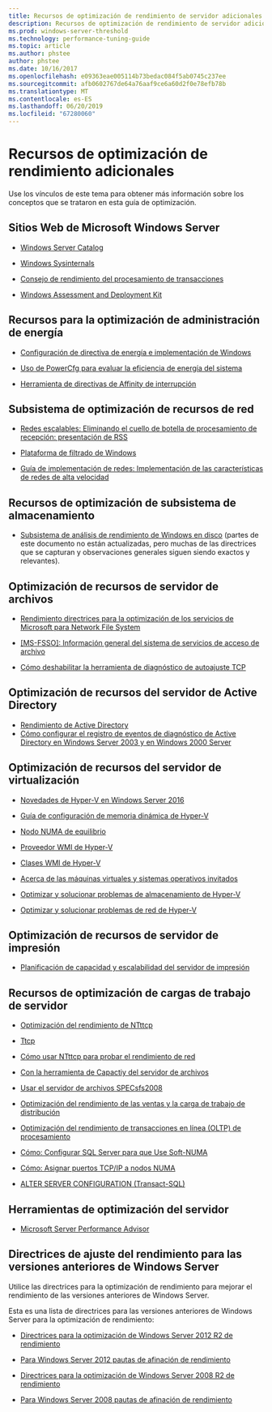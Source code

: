 ```yaml
---
title: Recursos de optimización de rendimiento de servidor adicionales
description: Recursos de optimización de rendimiento de servidor adicionales
ms.prod: windows-server-threshold
ms.technology: performance-tuning-guide
ms.topic: article
ms.author: phstee
author: phstee
ms.date: 10/16/2017
ms.openlocfilehash: e09363eae005114b73bedac084f5ab0745c237ee
ms.sourcegitcommit: afb0602767de64a76aaf9ce6a60d2f0e78efb78b
ms.translationtype: MT
ms.contentlocale: es-ES
ms.lasthandoff: 06/20/2019
ms.locfileid: "67280060"
---
```

# <a name="additional-performance-tuning-resources"></a>Recursos de optimización de rendimiento adicionales

Use los vínculos de este tema para obtener más información sobre los conceptos que se trataron en esta guía de optimización.

## <a name="microsoft-windows-server-websites"></a>Sitios Web de Microsoft Windows Server
-   [Windows Server Catalog](http://www.windowsservercatalog.com/)

-   [Windows Sysinternals](https://technet.microsoft.com/sysinternals/default.aspx)

-   [Consejo de rendimiento del procesamiento de transacciones](http://www.tpc.org/)

-   [Windows Assessment and Deployment Kit](https://developer.microsoft.com/en-us/windows/hardware/windows-assessment-deployment-kit)

## <a name="power-management-tuning-resources"></a>Recursos para la optimización de administración de energía

-   [Configuración de directiva de energía e implementación de Windows](https://msdn.microsoft.com/library/windows/hardware/mt422910.aspx)

-   [Uso de PowerCfg para evaluar la eficiencia de energía del sistema](https://technet.microsoft.com/library/cc748940.aspx)

-   [Herramienta de directivas de Affinity de interrupción](https://support.microsoft.com/en-us/kb/252867)

## <a name="networking-subsystem-tuning-resources"></a>Subsistema de optimización de recursos de red

-   [Redes escalables: Eliminando el cuello de botella de procesamiento de recepción: presentación de RSS](https://download.microsoft.com/download/5/D/6/5D6EAF2B-7DDF-476B-93DC-7CF0072878E6/NDIS_RSS.doc)

-   [Plataforma de filtrado de Windows](https://msdn.microsoft.com/windows/hardware/gg463267.aspx)

-   [Guía de implementación de redes: Implementación de las características de redes de alta velocidad](https://technet.microsoft.com/library/gg162681.aspx)

## <a name="storage-subsystem-tuning-resources"></a>Recursos de optimización de subsistema de almacenamiento

-   [Subsistema de análisis de rendimiento de Windows en disco](https://download.microsoft.com/download/e/b/a/eba1050f-a31d-436b-9281-92cdfeae4b45/subsys_perf.doc) (partes de este documento no están actualizadas, pero muchas de las directrices que se capturan y observaciones generales siguen siendo exactos y relevantes).

## <a name="file-server-tuning-resources"></a>Optimización de recursos de servidor de archivos

-   [Rendimiento directrices para la optimización de los servicios de Microsoft para Network File System](https://technet.microsoft.com/library/bb463205.aspx)

-   [\[MS-FSSO\]: Información general del sistema de servicios de acceso de archivo](https://download.microsoft.com/download/5/0/1/501ED102-E53F-4CE0-AA6B-B0F93629DDC6/Windows/%5bMS-FSSO%5d.pdf)

-   [Cómo deshabilitar la herramienta de diagnóstico de autoajuste TCP](https://support.microsoft.com/kb/967475)

## <a name="active-directory-server-tuning-resources"></a>Optimización de recursos del servidor de Active Directory
-   [Rendimiento de Active Directory](https://msdn.microsoft.com/library/windows/hardware/dn567654(v=vs.85).aspx)
-   [Cómo configurar el registro de eventos de diagnóstico de Active Directory en Windows Server 2003 y en Windows 2000 Server](https://support.microsoft.com/kb/314980)

## <a name="virtualization-server-tuning-resources"></a>Optimización de recursos del servidor de virtualización

-   [Novedades de Hyper-V en Windows Server 2016](https://technet.microsoft.com/windows-server-docs/compute/hyper-v/what-s-new-in-hyper-v-on-windows)

-   [Guía de configuración de memoria dinámica de Hyper-V](https://technet.microsoft.com/library/ff817651.aspx)

-   [Nodo NUMA de equilibrio](http://blogs.technet.com/b/winserverperformance/archive/2009/12/10/numa-node-balancing.aspx)

-   [Proveedor WMI de Hyper-V](https://msdn2.microsoft.com/library/cc136992(VS.85).aspx)

-   [Clases WMI de Hyper-V](https://msdn.microsoft.com/library/cc136986(VS.85).aspx)

-   [Acerca de las máquinas virtuales y sistemas operativos invitados](https://technet.microsoft.com/library/cc794868(v=ws.10))

-   [Optimizar y solucionar problemas de almacenamiento de Hyper-V](http://blogs.msdn.com/b/microsoft_press/archive/2013/07/24/new-book-optimizing-and-troubleshooting-hyper-v-storage.aspx)

-   [Optimizar y solucionar problemas de red de Hyper-V](http://blogs.msdn.com/b/microsoft_press/archive/2013/07/12/rtm-d-today-optimizing-and-troubleshooting-hyper-v-networking.aspx)

## <a name="print-server-tuning-resources"></a>Optimización de recursos de servidor de impresión

-   [Planificación de capacidad y escalabilidad del servidor de impresión](https://technet.microsoft.com/library/dn554243.aspx)

## <a name="server-workload-tuning-resources"></a>Recursos de optimización de cargas de trabajo de servidor

-   [Optimización del rendimiento de NTttcp](https://msdn.microsoft.com/library/windows/hardware/dn567663(v=vs.85).aspx)

-   [Ttcp](http://en.wikipedia.org/wiki/Ttcp)

-   [Cómo usar NTttcp para probar el rendimiento de red](https://msdn.microsoft.com/windows/hardware/gg463264.aspx)

-   [Con la herramienta de Capactiy del servidor de archivos](https://msdn.microsoft.com/library/windows/hardware/dn567658(v=vs.85).aspx)

-   [Usar el servidor de archivos SPECsfs2008](https://msdn.microsoft.com/library/windows/hardware/dn567653(v=vs.85).aspx)

-   [Optimización del rendimiento de las ventas y la carga de trabajo de distribución](https://msdn.microsoft.com/library/windows/hardware/dn567646(v=vs.85).aspx)

-   [Optimización del rendimiento de transacciones en línea (OLTP) de procesamiento](https://msdn.microsoft.com/library/windows/hardware/dn567642(v=vs.85).aspx)

-   [Cómo: Configurar SQL Server para que Use Soft-NUMA](https://go.microsoft.com/fwlink/?LinkId=98292)

-   [Cómo: Asignar puertos TCP/IP a nodos NUMA](https://go.microsoft.com/fwlink/?LinkId=98293)

-   [ALTER SERVER CONFIGURATION (Transact-SQL)](https://msdn.microsoft.com/library/ee210585.aspx)


## <a name="server-tuning-tools"></a>Herramientas de optimización del servidor

-   [Microsoft Server Performance Advisor](https://msdn.microsoft.com/library/windows/hardware/dn481522(v=vs.85).aspx)

## <a name="performance-tuning-guidelines-for-previous-versions-of-windows-server"></a>Directrices de ajuste del rendimiento para las versiones anteriores de Windows Server


Utilice las directrices para la optimización de rendimiento para mejorar el rendimiento de las versiones anteriores de Windows Server.

Esta es una lista de directrices para las versiones anteriores de Windows Server para la optimización de rendimiento:

-   [Directrices para la optimización de Windows Server 2012 R2 de rendimiento](https://www.microsoft.com/download/details.aspx?id=51960)

-   [Para Windows Server 2012 pautas de afinación de rendimiento](https://download.microsoft.com/download/0/0/B/00BE76AF-D340-4759-8ECD-C80BC53B6231/performance-tuning-guidelines-windows-server-2012.docx)

-   [Directrices para la optimización de Windows Server 2008 R2 de rendimiento](https://download.microsoft.com/download/6/B/2/6B2EBD3A-302E-4553-AC00-9885BBF31E21/Perf-tun-srv-R2.docx)

-   [Para Windows Server 2008 pautas de afinación de rendimiento](https://download.microsoft.com/download/9/c/5/9c5b2167-8017-4bae-9fde-d599bac8184a/Perf-tun-srv.docx)
